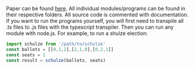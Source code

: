 Paper can be found [here](paper/paper.pdf). All individual modules/programs can be found in their respective folders. All source code is commented with documentation. If you want to run the programs yourself, you will first need to transpile all .ts files to .js files with the typescript transpiler. Then you can run any module with node.js. For example, to run a shulze election:
```javascript
import schulze from '/path/to/schulze'
const ballots = [[0,1,2],[2,1,0],[0,2,1]]
const seats = 1
const result = schulze(ballots, seats)
